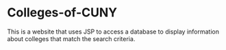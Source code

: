 # Colleges-of-CUNY
This is a website that uses JSP to access a database to display information about colleges that match the search criteria.
